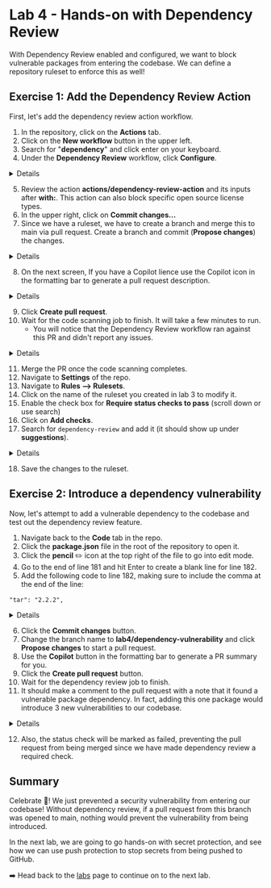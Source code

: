 # Lab 4 - Hands-on with Dependency Review

With Dependency Review enabled and configured, we want to block vulnerable packages from entering the codebase. We can define a repository ruleset to enforce this as well!

## Exercise 1: Add the Dependency Review Action

First, let's add the dependency review action workflow.

1. In the repository, click on the **Actions** tab.
2. Click on the **New workflow** button in the upper left.
3. Search for "**dependency**" and click enter on your keyboard.
4. Under the **Dependency Review** workflow, click **Configure**.

<details>

  ![image](images/lab-4-1-1.png)
</details>

5. Review the action **actions/dependency-review-action** and its inputs after **with:**. This action can also block specific open source license types.
6. In the upper right, click on **Commit changes...**
7. Since we have a ruleset, we have to create a branch and merge this to main via pull request. Create a branch and commit (**Propose changes**) the changes.

<details>

  ![image](images/lab-4-1-2.png)
</details>

8. On the next screen, If you have a Copilot lience use the Copilot icon  in the formatting bar to generate a pull request description.

<details>

  ![image](images/lab-4-1-3.png)
</details>

9. Click **Create pull request**.
10. Wait for the code scanning job to finish. It will take a few minutes to run.
    - You will notice that the Dependency Review workflow ran against this PR and didn't report any issues.

<details>

  ![image](images/lab-4-1-4.png)
</details>

11. Merge the PR once the code scanning completes.
12. Navigate to **Settings** of the repo.
13. Navigate to **Rules --> Rulesets**.
14. Click on the name of the ruleset you created in lab 3 to modify it.
15. Enable the check box for **Require status checks to pass** (scroll down or use search)
16. Click on **Add checks**.
17. Search for `dependency-review` and add it (it should show up under **suggestions**).

<details>

  ![image](images/lab-4-1-5.png)
</details>

18. Save the changes to the ruleset.

## Exercise 2: Introduce a dependency vulnerability

Now, let's attempt to add a vulnerable dependency to the codebase and test out the dependency review feature.

1. Navigate back to the **Code** tab in the repo.
2. Click the **package.json** file in the root of the repository to open it.
3. Click the **pencil** ✏️ icon at the top right of the file to go into edit mode.
4. Go to the end of line 181 and hit Enter to create a blank line for line 182.
5. Add the following code to line 182, making sure to include the comma at the end of the line:

```
"tar": "2.2.2",
```

<details>

  ![image](images/lab-4-2-1.png)
</details>

6. Click the **Commit changes** button.
7. Change the branch name to **lab4/dependency-vulnerability** and click **Propose changes** to start a pull request.
8. Use the **Copilot** button in the formatting bar to generate a PR summary for you.
9. Click the **Create pull request** button.
10. Wait for the dependency review job to finish.
11. It should make a comment to the pull request with a note that it found a vulnerable package dependency. In fact, adding this one package would introduce 3 new vulnerabilities to our codebase.

<details>

  ![image](images/lab-4-2-2.png)
</details>

12. Also, the status check will be marked as failed, preventing the pull request from being merged since we have made dependency review a required check.

## Summary

Celebrate 🎉! We just prevented a security vulnerability from entering our codebase! Without dependency review, if a pull request from this branch was opened to main, nothing would prevent the vulnerability from being introduced.

In the next lab, we are going to go hands-on with secret protection, and see how we can use push protection to stop secrets from being pushed to GitHub.

➡️ Head back to the [labs](README.md) page to continue on to the next lab.
